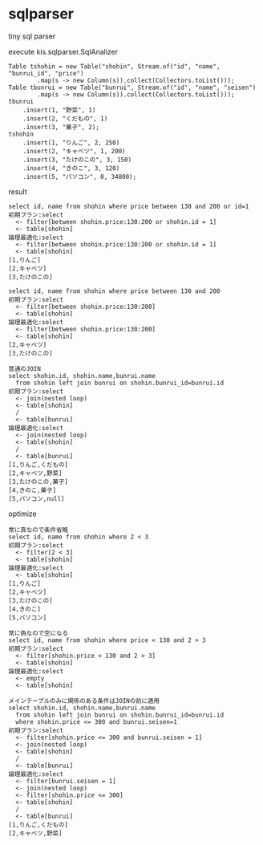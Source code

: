 sqlparser
=========

tiny sql parser

execute kis.sqlparser.SqlAnalizer

    Table tshohin = new Table("shohin", Stream.of("id", "name", "bunrui_id", "price")
            .map(s -> new Column(s)).collect(Collectors.toList()));
    Table tbunrui = new Table("bunrui", Stream.of("id", "name", "seisen")
            .map(s -> new Column(s)).collect(Collectors.toList()));
    tbunrui
        .insert(1, "野菜", 1)
        .insert(2, "くだもの", 1)
        .insert(3, "菓子", 2);
    tshohin
        .insert(1, "りんご", 2, 250)
        .insert(2, "キャベツ", 1, 200)
        .insert(3, "たけのこの", 3, 150)
        .insert(4, "きのこ", 3, 120)
        .insert(5, "パソコン", 0, 34800);

result

    select id, name from shohin where price between 130 and 200 or id=1
    初期プラン:select
      <- filter[between shohin.price:130:200 or shohin.id = 1]
      <- table[shohin]
    論理最適化:select
      <- filter[between shohin.price:130:200 or shohin.id = 1]
      <- table[shohin]
    [1,りんご]
    [2,キャベツ]
    [3,たけのこの]
    
    select id, name from shohin where price between 130 and 200
    初期プラン:select
      <- filter[between shohin.price:130:200]
      <- table[shohin]
    論理最適化:select
      <- filter[between shohin.price:130:200]
      <- table[shohin]
    [2,キャベツ]
    [3,たけのこの]

    普通のJOIN
    select shohin.id, shohin.name,bunrui.name
      from shohin left join bunrui on shohin.bunrui_id=bunrui.id
    初期プラン:select
      <- join(nested loop)
      <- table[shohin]
      /
      <- table[bunrui]
    論理最適化:select
      <- join(nested loop)
      <- table[shohin]
      /
      <- table[bunrui]
    [1,りんご,くだもの]
    [2,キャベツ,野菜]
    [3,たけのこの,菓子]
    [4,きのこ,菓子]
    [5,パソコン,null]

optimize

    常に真なので条件省略
    select id, name from shohin where 2 < 3
    初期プラン:select
      <- filter[2 < 3]
      <- table[shohin]
    論理最適化:select
      <- table[shohin]
    [1,りんご]
    [2,キャベツ]
    [3,たけのこの]
    [4,きのこ]
    [5,パソコン]

    常に偽なので空になる
    select id, name from shohin where price < 130 and 2 > 3
    初期プラン:select
      <- filter[shohin.price < 130 and 2 > 3]
      <- table[shohin]
    論理最適化:select
      <- empty
      <- table[shohin]

    メインテーブルのみに関係のある条件はJOINの前に適用
    select shohin.id, shohin.name,bunrui.name
      from shohin left join bunrui on shohin.bunrui_id=bunrui.id
      where shohin.price <= 300 and bunrui.seisen=1
    初期プラン:select
      <- filter[shohin.price <= 300 and bunrui.seisen = 1]
      <- join(nested loop)
      <- table[shohin]
      /
      <- table[bunrui]
    論理最適化:select
      <- filter[bunrui.seisen = 1]
      <- join(nested loop)
      <- filter[shohin.price <= 300]
      <- table[shohin]
      /
      <- table[bunrui]
    [1,りんご,くだもの]
    [2,キャベツ,野菜]


